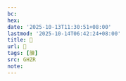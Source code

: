 ```yaml
---
bc:
hex:
date: '2025-10-13T11:30:51+08:00'
lastmod: '2025-10-14T06:42:24+08:00'
title: 󰧖
url: 󰧖
tags: [腖]
src: GHZR
note:
---
```

